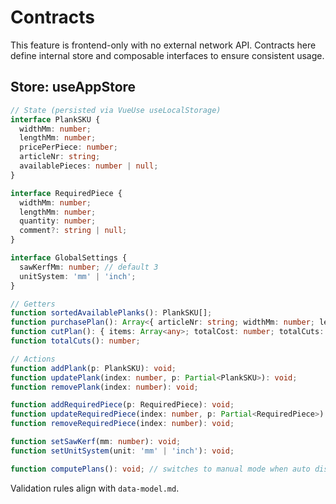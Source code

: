 # Contracts

This feature is frontend-only with no external network API. Contracts here define internal store and composable interfaces to ensure consistent usage.

## Store: useAppStore

```ts
// State (persisted via VueUse useLocalStorage)
interface PlankSKU {
  widthMm: number;
  lengthMm: number;
  pricePerPiece: number;
  articleNr: string;
  availablePieces: number | null;
}

interface RequiredPiece {
  widthMm: number;
  lengthMm: number;
  quantity: number;
  comment?: string | null;
}

interface GlobalSettings {
  sawKerfMm: number; // default 3
  unitSystem: 'mm' | 'inch';
}
```

```ts
// Getters
function sortedAvailablePlanks(): PlankSKU[];
function purchasePlan(): Array<{ articleNr: string; widthMm: number; lengthMm: number; unitPrice: number; quantity: number; subtotal: number }>;
function cutPlan(): { items: Array<any>; totalCost: number; totalCuts: number };
function totalCuts(): number;
```

```ts
// Actions
function addPlank(p: PlankSKU): void;
function updatePlank(index: number, p: Partial<PlankSKU>): void;
function removePlank(index: number): void;

function addRequiredPiece(p: RequiredPiece): void;
function updateRequiredPiece(index: number, p: Partial<RequiredPiece>): void;
function removeRequiredPiece(index: number): void;

function setSawKerf(mm: number): void;
function setUnitSystem(unit: 'mm' | 'inch'): void;

function computePlans(): void; // switches to manual mode when auto disabled
```

Validation rules align with `data-model.md`.

